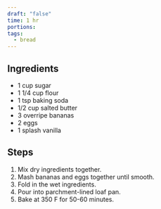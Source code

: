 ```yaml
---
draft: "false"
time: 1 hr
portions: 
tags:
  - bread
---
```

## Ingredients
- 1 cup sugar
- 1 1/4 cup flour
- 1 tsp baking soda
- 1/2 cup salted butter
- 3 overripe bananas
- 2 eggs
- 1 splash vanilla
## Steps
1. Mix dry ingredients together.
2. Mash bananas and eggs together until smooth.
3. Fold in the wet ingredients.
4. Pour into parchment-lined loaf pan.
5. Bake at 350 F for 50-60 minutes.

